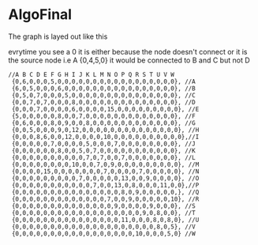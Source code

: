 # AlgoFinal


The graph is layed out like this

evrytime you see a 0 it is either because the node doesn't connect
or it is the source node i.e A {0,4,5,0} it would be connected to B and C but not D

    //A B C D E F G H I J K L M N O P Q R S T U V W
     {0,6,0,0,0,5,0,0,0,0,0,0,0,0,0,0,0,0,0,0,0,0,0}, //A
     {6,0,5,0,0,0,6,0,0,0,0,0,0,0,0,0,0,0,0,0,0,0,0}, //B
     {0,5,0,7,0,0,0,5,0,0,0,0,0,0,0,0,0,0,0,0,0,0,0}, //C
     {0,0,7,0,7,0,0,0,8,0,0,0,0,0,0,0,0,0,0,0,0,0,0}, //D
     {0,0,0,7,0,0,0,0,6,0,0,0,0,15,0,0,0,0,0,0,0,0,0}, //E
     {5,0,0,0,0,0,8,0,0,7,0,0,0,0,0,0,0,0,0,0,0,0,0}, //F
     {0,6,0,0,0,8,0,9,0,0,8,0,0,0,0,0,0,0,0,0,0,0,0}, //G
     {0,0,5,0,0,0,9,0,12,0,0,0,0,0,0,0,0,0,0,0,0,0,0}, //H
     {0,0,0,8,6,0,0,12,0,0,0,0,10,0,0,0,0,0,0,0,0,0,0},//I
     {0,0,0,0,0,7,0,0,0,0,5,0,0,0,7,0,0,0,0,0,0,0,0}, //J
     {0,0,0,0,0,0,8,0,0,5,0,7,0,0,0,0,0,0,0,0,0,0,0}, //K
     {0,0,0,0,0,0,0,0,0,0,7,0,7,0,0,7,0,0,0,0,0,0,0}, //L
     {0,0,0,0,0,0,0,0,10,0,0,7,0,9,0,0,0,0,0,0,0,0,0}, //M
     {0,0,0,0,15,0,0,0,0,0,0,0,7,0,0,0,0,7,0,0,0,0,0}, //N
     {0,0,0,0,0,0,0,0,0,7,0,0,0,0,0,13,0,0,9,0,0,0,0}, //O
     {0,0,0,0,0,0,0,0,0,0,0,7,0,0,13,0,8,0,0,0,11,0,0},//P
     {0,0,0,0,0,0,0,0,0,0,0,0,0,0,0,8,0,9,0,0,0,0,0,}, //Q
     {0,0,0,0,0,0,0,0,0,0,0,0,0,7,0,0,9,0,0,0,0,0,10}, //R
     {0,0,0,0,0,0,0,0,0,0,0,0,0,0,9,0,0,0,0,9,0,0,0}, //S
     {0,0,0,0,0,0,0,0,0,0,0,0,0,0,0,0,0,0,9,0,8,0,0}, //T
     {0,0,0,0,0,0,0,0,0,0,0,0,0,0,0,11,0,0,0,8,0,8,0}, //U
     {0,0,0,0,0,0,0,0,0,0,0,0,0,0,0,0,0,0,0,0,8,0,5}, //V
     {0,0,0,0,0,0,0,0,0,0,0,0,0,0,0,0,0,10,0,0,0,5,0} //W

    
